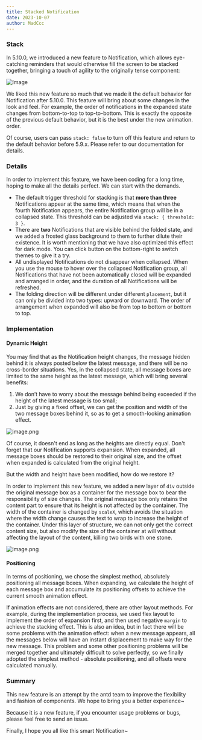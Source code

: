```yaml
---
title: Stacked Notification
date: 2023-10-07
author: MadCcc
---
```


### Stack

In 5.10.0, we introduced a new feature to Notification, which allows eye-catching reminders that would otherwise fill the screen to be stacked together, bringing a touch of agility to the originally tense component:

![Image](https://mdn.alipayobjects.com/huamei_7uahnr/afts/img/A*ZAFSQ60WMVEAAAAAAAAAAAAADrJ8AQ/original)

We liked this new feature so much that we made it the default behavior for Notification after 5.10.0. This feature will bring about some changes in the look and feel. For example, the order of notifications in the expanded state changes from bottom-to-top to top-to-bottom. This is exactly the opposite of the previous default behavior, but it is the best under the new animation. order.

Of course, users can pass `stack: false` to turn off this feature and return to the default behavior before 5.9.x. Please refer to our documentation for details.

### Details

In order to implement this feature, we have been coding for a long time, hoping to make all the details perfect. We can start with the demands.

- The default trigger threshold for stacking is that **more than three** Notifications appear at the same time, which means that when the fourth Notification appears, the entire Notification group will be in a collapsed state. This threshold can be adjusted via `stack: { threshold: 3 }`.
- There are **two** Notifications that are visible behind the folded state, and we added a frosted glass background to them to further dilute their existence. It is worth mentioning that we have also optimized this effect for dark mode. You can click button on the bottom-right to switch themes to give it a try.
- All undisplayed Notifications do not disappear when collapsed. When you use the mouse to hover over the collapsed Notification group, all Notifications that have not been automatically closed will be expanded and arranged in order, and the duration of all Notifications will be refreshed.
- The folding direction will be different under different `placement`, but it can only be divided into two types: upward or downward. The order of arrangement when expanded will also be from top to bottom or bottom to top.

### Implementation

#### Dynamic Height

You may find that as the Notification height changes, the message hidden behind it is always posted below the latest message, and there will be no cross-border situations. Yes, in the collapsed state, all message boxes are limited to the same height as the latest message, which will bring several benefits:

1. We don’t have to worry about the message behind being exceeded if the height of the latest message is too small;
2. Just by giving a fixed offset, we can get the position and width of the two message boxes behind it, so as to get a smooth-looking animation effect.

![image.png](https://mdn.alipayobjects.com/huamei_7uahnr/afts/img/A*GmNORZEAwiUAAAAAAAAAAAAADrJ8AQ/original)

Of course, it doesn't end as long as the heights are directly equal. Don't forget that our Notification supports expansion. When expanded, all message boxes should be restored to their original size, and the offset when expanded is calculated from the original height.

But the width and height have been modified, how do we restore it?

In order to implement this new feature, we added a new layer of `div` outside the original message box as a container for the message box to bear the responsibility of size changes. The original message box only retains the content part to ensure that its height is not affected by the container. The width of the container is changed by `scaleX`, which avoids the situation where the width change causes the text to wrap to increase the height of the container. Under this layer of structure, we can not only get the correct content size, but also modify the size of the container at will without affecting the layout of the content, killing two birds with one stone.

![image.png](https://mdn.alipayobjects.com/huamei_7uahnr/afts/img/A*1cZGRKgxucsAAAAAAAAAAAAADrJ8AQ/original)

#### Positioning

In terms of positioning, we chose the simplest method, absolutely positioning all message boxes. When expanding, we calculate the height of each message box and accumulate its positioning offsets to achieve the current smooth animation effect.

If animation effects are not considered, there are other layout methods. For example, during the implementation process, we used flex layout to implement the order of expansion first, and then used negative `margin` to achieve the stacking effect. This is also an idea, but in fact there will be some problems with the animation effect: when a new message appears, all the messages below will have an instant displacement to make way for the new message. This problem and some other positioning problems will be merged together and ultimately difficult to solve perfectly, so we finally adopted the simplest method - absolute positioning, and all offsets were calculated manually.

### Summary

This new feature is an attempt by the antd team to improve the flexibility and fashion of components. We hope to bring you a better experience~

Because it is a new feature, if you encounter usage problems or bugs, please feel free to send an issue.

Finally, I hope you all like this smart Notification~
